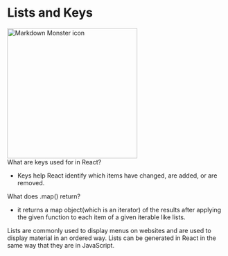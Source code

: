 # Lists and Keys

<img src="https://assets.codepen.io/263032/internal/screenshots/pens/BKLXxv.default.png?fit=cover&format=auto&ha=false&height=540&quality=75&v=2&version=1458018306"
     alt="Markdown Monster icon" width="300"  />
      <br>
What are keys used for in React?
- Keys help React identify which items have changed, are added, or are removed.

What does .map() return?
- it returns a map object(which is an iterator) of the results after applying the given function to each item of a given iterable like lists.

Lists are commonly used to display menus on websites and are used to display material in an ordered way. Lists can be generated in React in the same way that they are in JavaScript.